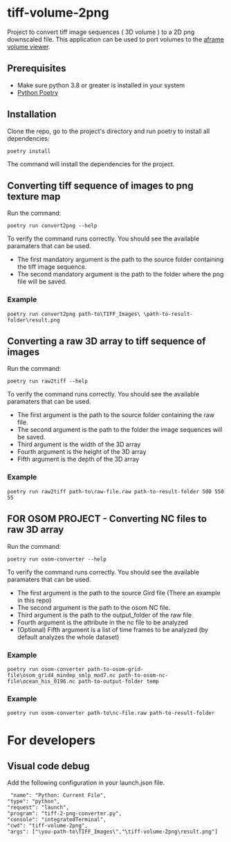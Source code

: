# tiff-volume-2png

Project to convert tiff image sequences ( 3D volume ) to a 2D png downscaled file. This application can be used to port volumes to the [aframe volume viewer](https://github.com/brown-ccv/react-volume-viewer).

## Prerequisites

- Make sure python 3.8 or greater is installed in your system
- [Python Poetry](https://github.com/python-poetry/poetry)

## Installation

Clone the repo, go to the project's directory and run poetry to install all dependencies:

`poetry install`  

The command will install the dependencies for the project.

## Converting tiff sequence of images to png texture map

Run the command:

`poetry run convert2png --help`

To verify the command runs correctly. You should see the available paramaters that can be used.

  - The first mandatory argument is the path to the source folder containing the tiff image sequence.  
  - The second mandatory argument is the path to the folder where the png file will be saved.

### Example

`poetry run convert2png path-to\TIFF_Images\ \path-to-result-folder\result.png`

## Converting a raw 3D array to tiff sequence of images

Run the command:

`poetry run raw2tiff --help`

To verify the command runs correctly. You should see the available paramaters that can be used.

  - The first argument is the path to the source folder containing the raw file. 
  - The second argument is the path to the folder the image sequences will be saved. 
  - Third argument is the width of the 3D array
  - Fourth argument is the height of the 3D array
  - Fifth argument is the depth of the 3D array
  
### Example

`poetry run raw2tiff path-to\raw-file.raw path-to-result-folder 500 550 55`


## FOR OSOM PROJECT - Converting NC files to raw 3D array

Run the command:

`poetry run osom-converter --help`

To verify the command runs correctly. You should see the available paramaters that can be used.

  - The first argument is the path to the source Gird file (There an example in this repo)
  - The second argument is the path to the osom NC file.
  - Third argument is the path to the output_folder of the raw file
  - Fourth argument is the attribute in the nc file to be analyzed
  - (Optional) Fifth argument is a list of time frames to be analyzed (by default analyzes the whole dataset)
  
 ### Example

`poetry run osom-converter path-to-osom-grid-file\osom_grid4_mindep_smlp_mod7.nc path-to-osom-nc-file\ocean_his_0196.nc path-to-output-folder temp`
  
### Example

`poetry run osom-converter path-to\nc-file.raw path-to-result-folder`

# For developers

## Visual code debug

Add the following configuration in your launch.json file.

 `
 "name": "Python: Current File",`  <br/>
 `"type": "python",  ` <br/>
 `"request": "launch",  ` <br/>
 `"program": "tiff-2-png-converter.py",  ` <br/>
 `"console": "integratedTerminal",  ` <br/>
 `"cwd": "tiff-volume-2png",  ` <br/>
 `"args": ["\you-path-to\TIFF_Images\","\tiff-volume-2png\result.png"]`  <br/>
 
